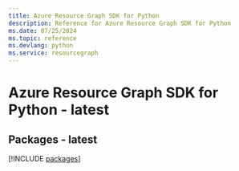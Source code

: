 ```yaml
---
title: Azure Resource Graph SDK for Python
description: Reference for Azure Resource Graph SDK for Python
ms.date: 07/25/2024
ms.topic: reference
ms.devlang: python
ms.service: resourcegraph
---
```

# Azure Resource Graph SDK for Python - latest
## Packages - latest
[!INCLUDE [packages](resource-graph-index.md)]